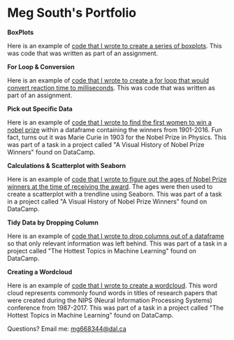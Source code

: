 # Meg South's Portfolio
**BoxPlots**

Here is an example of [code that I wrote to create a series of boxplots](boxplot.md). This was code that was written as part of an assignment.

**For Loop & Conversion**

Here is an example of [code that I wrote to create a for loop that would convert reaction time to milliseconds](rt_for_loop.md). This was code that was written as part of an assignment.

**Pick out Specific Data**

Here is an example of [code that I wrote to find the first women to win a nobel prize](first_woman_nobel.md) within a dataframe containing the winners from 1901-2016. Fun fact, turns out it was Marie Curie in 1903 for the Nobel Prize in Physics. This was part of a task in a project called "A Visual History of Nobel Prize Winners" found on DataCamp.

**Calculations & Scatterplot with Seaborn**

Here is an example of [code that I wrote to figure out the ages of Nobel Prize winners at the time of receiving the award](age_nobel_winners.md). The ages were then used to create a scatterplot with a trendline using Seaborn. This was part of a task in a project called "A Visual History of Nobel Prize Winners" found on DataCamp.

**Tidy Data by Dropping Column**

Here is an example of [code that I wrote to drop columns out of a dataframe](drop_columns.md) so that only relevant information was left behind. This was part of a task in a project called "The Hottest Topics in Machine Learning" found on DataCamp.

**Creating a Wordcloud**

Here is an example of [code that I wrote to create a wordcloud](wordcloud.md). This word cloud represents commonly found words in titles of research papers that were created during the NIPS (Neural Information Processing Systems) conference from 1987-2017. This was part of a task in a project called "The Hottest Topics in Machine Learning" found on DataCamp.



Questions? Email me:
[mg668344@dal.ca](mailto:mg668344@dal.ca)
